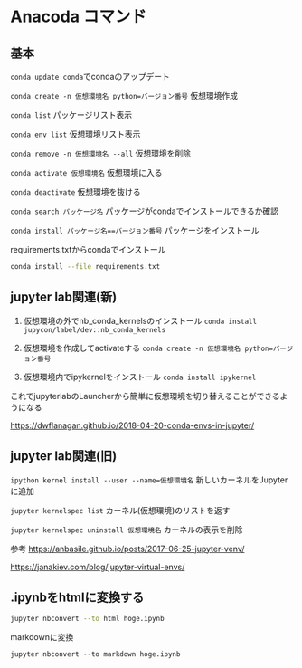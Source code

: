 # Anacoda コマンド
## 基本
`conda update conda`でcondaのアップデート

`conda create -n 仮想環境名 python=バージョン番号` 仮想環境作成

`conda list` パッケージリスト表示

`conda env list` 仮想環境リスト表示

`conda remove -n 仮想環境名 --all` 仮想環境を削除

`conda activate 仮想環境名` 仮想環境に入る

`conda deactivate` 仮想環境を抜ける

`conda search パッケージ名` パッケージがcondaでインストールできるか確認

`conda install パッケージ名==バージョン番号` パッケージをインストール

requirements.txtからcondaでインストール

```bash
conda install --file requirements.txt
```



## jupyter lab関連(新)

1. 仮想環境の外でnb_conda_kernelsのインストール
`conda install jupycon/label/dev::nb_conda_kernels`

2. 仮想環境を作成してactivateする
`conda create -n 仮想環境名 python=バージョン番号`

3. 仮想環境内でipykernelをインストール
`conda install ipykernel`

これでjupyterlabのLauncherから簡単に仮想環境を切り替えることができるようになる

<https://dwflanagan.github.io/2018-04-20-conda-envs-in-jupyter/>

## jupyter lab関連(旧)

`ipython kernel install --user --name=仮想環境名` 新しいカーネルをJupyterに追加

`jupyter kernelspec list` カーネル(仮想環境)のリストを返す

`jupyter kernelspec uninstall 仮想環境名` カーネルの表示を削除

参考
https://anbasile.github.io/posts/2017-06-25-jupyter-venv/

https://janakiev.com/blog/jupyter-virtual-envs/



## .ipynbをhtmlに変換する

```bash
jupyter nbconvert --to html hoge.ipynb
```



markdownに変換

```python
jupyter nbconvert --to markdown hoge.ipynb
```



